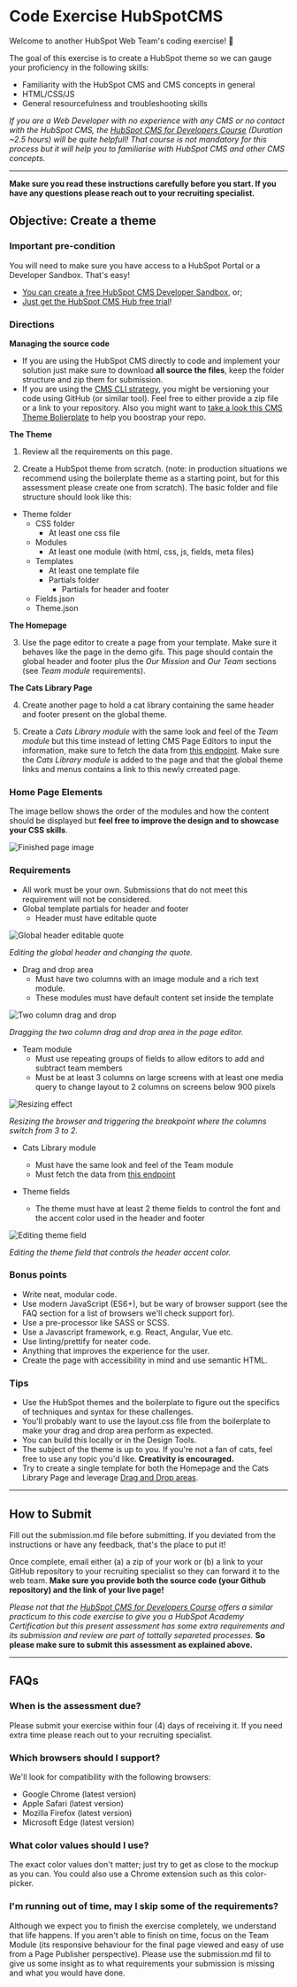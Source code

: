 # Code Exercise HubSpotCMS

Welcome to another HubSpot Web Team's coding exercise! 👋

The goal of this exercise is to create a HubSpot theme so we can gauge your proficiency in the following skills:

* Familiarity with the HubSpot CMS and CMS concepts in general
* HTML/CSS/JS
* General resourcefulness and troubleshooting skills

*If you are a Web Developer with no experience with any CMS or no contact with the HubSpot CMS, the [HubSpot CMS for Developers Course][academy-hubspot-cms-for-devs] (Duration ~2.5 hours) will be quite helpfull! That course is not mandatory for this process but it will help you to familiarise with HubSpot CMS and other CMS concepts.*

---

**Make sure you read these instructions carefully before you start. If you have any questions please reach out to your recruiting specialist.**

## Objective: Create a theme

### Important pre-condition

You will need to make sure you have access to a HubSpot Portal or a Developer Sandbox. That's easy!
* [You can create a free HubSpot CMS Developer Sandbox][free-sandbox], or;
* [Just get the HubSpot CMS Hub free trial][cms-hub-free-trial]!

### Directions

**Managing the source code**

* If you are using the HubSpot CMS directly to code and implement your solution just make sure to download **all source the files**, keep the folder structure and zip them for submission. 
* If you are using the [CMS CLI strategy][hubspot-cms-cli-docs], you might be versioning your code using GitHub (or similar tool). Feel free to either provide a zip file or a link to your repository. Also you might want to [take a look this CMS Theme Bolierplate][cms-theme-boilerplate] to help you boostrap your repo.

**The Theme**

1. Review all the requirements on this page.

2. Create a HubSpot theme from scratch. (note: in production situations we recommend using the boilerplate theme as a starting point, but for this assessment please create one from scratch). The basic folder and file structure should look like this:

* Theme folder
  * CSS folder
    * At least one css file
  * Modules
    * At least one module (with html, css, js, fields, meta files)
  * Templates
    * At least one template file
    * Partials folder
      * Partials for header and footer
  * Fields.json
  * Theme.json

**The Homepage**

3. Use the page editor to create a page from your template. Make sure it behaves like the page in the demo gifs. This page should contain the global header and footer plus the *Our Mission* and *Our Team* sections (see *Team module* requirements).

**The Cats Library Page**

4. Create another page to hold a cat library containing the same header and footer present on the global theme.

5. Create a *Cats Library module* with the same look and feel of the *Team module* but this time instead of letting CMS Page Editors to input the information, make sure to fetch the data from [this endpoint][code-exercise-cats-lib]. Make sure the *Cats Library module* is added to the page and that the global theme links and menus contains a link to this newly crreated page.

### Home Page Elements

The image bellow shows the order of the modules and how the content should be displayed but **feel free to improve the design and to showcase your CSS skills**.

![Finished page image][img-hubspot-cms-code-exercise-finished]

### Requirements

* All work must be your own. Submissions that do not meet this requirement will not be considered.
* Global template partials for header and footer
  * Header must have editable quote

![Global header editable quote][img-global-header-editable-quote]

*Editing the global header and changing the quote.*

* Drag and drop area
  * Must have two columns with an image module and a rich text module.
  * These modules must have default content set inside the template

![Two column drag and drop][img-two-column-drag-and-drop]

*Dragging the two column drag and drop area in the page editor.*

* Team module
  * Must use repeating groups of fields to allow editors to add and subtract team members
  * Must be at least 3 columns on large screens with at least one media query to change layout to 2 columns on screens below 900 pixels

![Resizing effect][img-resizing-page-breakpoints-effect]

*Resizing the browser and triggering the breakpoint where the columns switch from 3 to 2.*

* Cats Library module
  * Must have the same look and feel of the Team module
  * Must fetch the data from [this endpoint][code-exercise-cats-lib]

* Theme fields
  * The theme must have at least 2 theme fields to control the font and the accent color used in the header and footer

![Editing theme field][img-theme-fields]

*Editing the theme field that controls the header accent color.*

### Bonus points

* Write neat, modular code.
* Use modern JavaScript (ES6+), but be wary of browser support (see the FAQ section for a list of browsers we'll check support for).
* Use a pre-processor like SASS or SCSS.
* Use a Javascript framework, e.g. React, Angular, Vue etc.
* Use linting/prettify for neater code.
* Anything that improves the experience for the user.
* Create the page with accessibility in mind and use semantic HTML.

### Tips

* Use the HubSpot themes and the boilerplate to figure out the specifics of techniques and syntax for these challenges.
* You’ll probably want to use the layout.css file from the boilerplate to make your drag and drop area perform as expected.
* You can build this locally or in the Design Tools.
* The subject of the theme is up to you. If you're not a fan of cats, feel free to use any topic you'd like. **Creativity is encouraged.**
* Try to create a single template for both the Homepage and the Cats Library Page and leverage [Drag and Drop areas][drag-n-drop-hubl].

---

## How to Submit

Fill out the submission.md file before submitting. If you deviated from the instructions or have any feedback, that's the place to put it!

Once complete, email either (a) a zip of your work or (b) a link to your GitHub repository to your recruiting specialist so they can forward it to the web team. **Make sure you provide both the source code (your Github repository) and the link of your live page!**

*Please not that the [HubSpot CMS for Developers Course][academy-hubspot-cms-for-devs] offers a similar practicum to this code exercise to give you a HubSpot Academy Certification but this present assessment has some extra requirements and its submission and review are part of tottally separeted processes.* **So please make sure to submit this assessment as explained above.**

---

## FAQs

### When is the assessment due?
Please submit your exercise within four (4) days of receiving it. If you need extra time please reach out to your recruiting specialist.

### Which browsers should I support?
We'll look for compatibility with the following browsers:

* Google Chrome (latest version)
* Apple Safari (latest version)
* Mozilla Firefox (latest version)
* Microsoft Edge (latest version)

### What color values should I use?
The exact color values don't matter; just try to get as close to the mockup as you can. You could also use a Chrome extension such as this color-picker.

### I'm running out of time, may I skip some of the requirements?

Although we expect you to finish the exercise completely, we understand that life happens. If you aren't able to finish on time, focus on the Team Module (its responsive behaviour for the final page viewed and easy of use from a Page Publisher perspective). Please use the submission.md fil to give us some insight as to what requirements your submission is missing and what you would have done.

[academy-hubspot-cms-for-devs]: https://academy.hubspot.com/courses/cms-for-developers
[free-sandbox]: https://offers.hubspot.com/free-cms-developer-sandbox
[cms-hub-free-trial]: https://app.hubspot.com/signup/trial-signup?intent=trial&trialId=18&dtt_source=get-started-page&hubs_signup-url=www.hubspot.com/products/get-started&hubs_signup-cta=getstarted-cmstrial&hubs_content=www.hubspot.com/&hubs_content-cta=homepage-nav&hs_chatflow=BOT117_VarA&_ga=2.209061524.766654493.1626950831-623576512.1624288828
[hubspot-cms-cli-docs]: https://developers.hubspot.com/docs/cms/guides/getting-started
[img-hubspot-cms-code-exercise-finished]: ./imgs/img-hubspot-cms-code-exercise-finished.png
[img-global-header-editable-quote]: ./imgs/img-global-header-editable-quote.gif
[img-two-column-drag-and-drop]: ./imgs/img-two-column-drag-and-drop.gif
[img-resizing-page-breakpoints-effect]: ./imgs/img-resizing-page-breakpoints-effect.gif
[img-theme-fields]: ./imgs/img-theme-fields.gif
[code-exercise-cats-lib]: https://raw.githubusercontent.com/HubSpotWebTeam/CodeExercise-HubSpotCMS/main/data/cats.json
[cms-theme-boilerplate]: https://github.com/HubSpot/cms-theme-boilerplate
[drag-n-drop-hubl]: https://developers.hubspot.com/docs/cms/hubl/tags/dnd-areas
